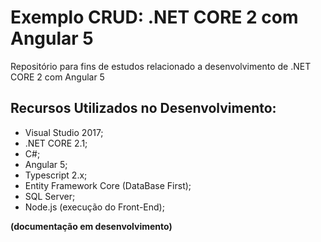 # Exemplo CRUD: .NET CORE 2 com Angular 5

Repositório para fins de estudos relacionado a desenvolvimento de .NET CORE 2 com Angular 5


## Recursos Utilizados no Desenvolvimento:

* Visual Studio 2017;
* .NET CORE 2.1;
* C#;
* Angular 5;
* Typescript 2.x;
* Entity Framework Core (DataBase First);
* SQL Server;
* Node.js (execução do Front-End);


**(documentação em desenvolvimento)**

